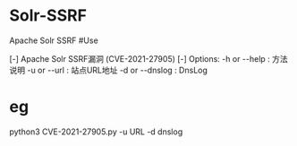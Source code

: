 # Solr-SSRF
Apache Solr SSRF
#Use

[-]   Apache Solr SSRF漏洞 (CVE-2021-27905)
[-]   Options:
              -h or --help      :   方法说明
              -u or --url       :   站点URL地址
              -d or --dnslog    :   DnsLog

# eg
python3 CVE-2021-27905.py -u URL -d dnslog
